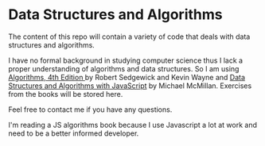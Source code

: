 Data Structures and Algorithms
===========================

The content of this repo will contain a variety of code that deals with data structures and algorithms.

I have no formal background in studying computer science thus I lack a proper understanding of algorithms and data structures. So I am using [Algorithms, 4th Edition ](http://algs4.cs.princeton.edu/home/ "Algorithms 4th Edition") by Robert Sedgewick and Kevin Wayne and [Data Structures and Algorithms with JavaScript](http://shop.oreilly.com/product/0636920029557.do "Data Structures and Algorithms with JavaScript") by Michael McMillan. Exercises from the books will be stored here. 

Feel free to contact me if you have any questions.

I'm reading a JS algorithms book because I use Javascript a lot at work and need to be a better informed developer.
